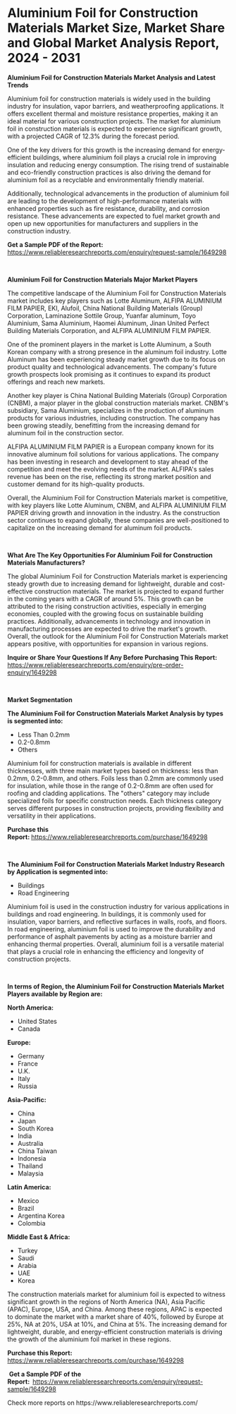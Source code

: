 <p><h1>Aluminium Foil for Construction Materials Market Size, Market Share and Global Market Analysis Report, 2024 - 2031</h1></p><p><strong>Aluminium Foil for Construction Materials Market Analysis and Latest Trends</strong></p>
<p><p>Aluminium foil for construction materials is widely used in the building industry for insulation, vapor barriers, and weatherproofing applications. It offers excellent thermal and moisture resistance properties, making it an ideal material for various construction projects. The market for aluminium foil in construction materials is expected to experience significant growth, with a projected CAGR of 12.3% during the forecast period.</p><p>One of the key drivers for this growth is the increasing demand for energy-efficient buildings, where aluminium foil plays a crucial role in improving insulation and reducing energy consumption. The rising trend of sustainable and eco-friendly construction practices is also driving the demand for aluminium foil as a recyclable and environmentally friendly material.</p><p>Additionally, technological advancements in the production of aluminium foil are leading to the development of high-performance materials with enhanced properties such as fire resistance, durability, and corrosion resistance. These advancements are expected to fuel market growth and open up new opportunities for manufacturers and suppliers in the construction industry.</p></p>
<p><strong>Get a Sample PDF of the Report:&nbsp;</strong> <a href="https://www.reliableresearchreports.com/enquiry/request-sample/1649298">https://www.reliableresearchreports.com/enquiry/request-sample/1649298</a></p>
<p>&nbsp;</p>
<p><strong>Aluminium Foil for Construction Materials Major Market Players</strong></p>
<p><p>The competitive landscape of the Aluminium Foil for Construction Materials market includes key players such as Lotte Aluminum, ALFIPA ALUMINIUM FILM PAPIER, EKI, Alufoil, China National Building Materials (Group) Corporation, Laminazione Sottile Group, Yuanfar aluminum, Toyo Aluminium, Sama Aluminium, Haomei Aluminum, Jinan United Perfect Building Materials Corporation, and ALFIPA ALUMINIUM FILM PAPIER. </p><p>One of the prominent players in the market is Lotte Aluminum, a South Korean company with a strong presence in the aluminum foil industry. Lotte Aluminum has been experiencing steady market growth due to its focus on product quality and technological advancements. The company's future growth prospects look promising as it continues to expand its product offerings and reach new markets.</p><p>Another key player is China National Building Materials (Group) Corporation (CNBM), a major player in the global construction materials market. CNBM's subsidiary, Sama Aluminium, specializes in the production of aluminum products for various industries, including construction. The company has been growing steadily, benefitting from the increasing demand for aluminum foil in the construction sector.</p><p>ALFIPA ALUMINIUM FILM PAPIER is a European company known for its innovative aluminum foil solutions for various applications. The company has been investing in research and development to stay ahead of the competition and meet the evolving needs of the market. ALFIPA's sales revenue has been on the rise, reflecting its strong market position and customer demand for its high-quality products.</p><p>Overall, the Aluminium Foil for Construction Materials market is competitive, with key players like Lotte Aluminum, CNBM, and ALFIPA ALUMINIUM FILM PAPIER driving growth and innovation in the industry. As the construction sector continues to expand globally, these companies are well-positioned to capitalize on the increasing demand for aluminum foil products.</p></p>
<p>&nbsp;</p>
<p><strong>What Are The Key Opportunities For Aluminium Foil for Construction Materials Manufacturers?</strong></p>
<p><p>The global Aluminium Foil for Construction Materials market is experiencing steady growth due to increasing demand for lightweight, durable and cost-effective construction materials. The market is projected to expand further in the coming years with a CAGR of around 5%. This growth can be attributed to the rising construction activities, especially in emerging economies, coupled with the growing focus on sustainable building practices. Additionally, advancements in technology and innovation in manufacturing processes are expected to drive the market's growth. Overall, the outlook for the Aluminium Foil for Construction Materials market appears positive, with opportunities for expansion in various regions.</p></p>
<p><strong>Inquire or Share Your Questions If Any Before Purchasing This Report:</strong> <a href="https://www.reliableresearchreports.com/enquiry/pre-order-enquiry/1649298">https://www.reliableresearchreports.com/enquiry/pre-order-enquiry/1649298</a></p>
<p>&nbsp;</p>
<p><strong>Market Segmentation</strong></p>
<p><strong>The Aluminium Foil for Construction Materials Market Analysis by types is segmented into:</strong></p>
<p><ul><li>Less Than 0.2mm</li><li>0.2-0.8mm</li><li>Others</li></ul></p>
<p><p>Aluminium foil for construction materials is available in different thicknesses, with three main market types based on thickness: less than 0.2mm, 0.2-0.8mm, and others. Foils less than 0.2mm are commonly used for insulation, while those in the range of 0.2-0.8mm are often used for roofing and cladding applications. The "others" category may include specialized foils for specific construction needs. Each thickness category serves different purposes in construction projects, providing flexibility and versatility in their applications.</p></p>
<p><strong>Purchase this Report:&nbsp;</strong><a href="https://www.reliableresearchreports.com/purchase/1649298">https://www.reliableresearchreports.com/purchase/1649298</a></p>
<p>&nbsp;</p>
<p><strong>The Aluminium Foil for Construction Materials Market Industry Research by Application is segmented into:</strong></p>
<p><ul><li>Buildings</li><li>Road Engineering</li></ul></p>
<p><p>Aluminium foil is used in the construction industry for various applications in buildings and road engineering. In buildings, it is commonly used for insulation, vapor barriers, and reflective surfaces in walls, roofs, and floors. In road engineering, aluminium foil is used to improve the durability and performance of asphalt pavements by acting as a moisture barrier and enhancing thermal properties. Overall, aluminium foil is a versatile material that plays a crucial role in enhancing the efficiency and longevity of construction projects.</p></p>
<p>&nbsp;</p>
<p><strong>In terms of Region, the Aluminium Foil for Construction Materials Market Players available by Region are:</strong></p>
<p>
    <p> <strong> North America: </strong>
        <ul>
            <li>United States</li>
            <li>Canada</li>
        </ul>
        </p> 
    <p> <strong> Europe: </strong>
        <ul>
            <li>Germany</li>
            <li>France</li>
            <li>U.K.</li>
            <li>Italy</li>
            <li>Russia</li>
        </ul>
        </p> 
    <p> <strong> Asia-Pacific: </strong>
        <ul>
            <li>China</li>
            <li>Japan</li>
            <li>South Korea</li>
            <li>India</li>
            <li>Australia</li>
            <li>China Taiwan</li>
            <li>Indonesia</li>
            <li>Thailand</li>
            <li>Malaysia</li>
        </ul>
        </p> 
    <p> <strong> Latin America: </strong>
        <ul>
            <li>Mexico</li>
            <li>Brazil</li>
            <li>Argentina Korea</li>
            <li>Colombia</li>
        </ul>
        </p> 
    <p> <strong> Middle East & Africa: </strong>
        <ul>
            <li>Turkey</li>
            <li>Saudi</li>
            <li>Arabia</li>
            <li>UAE</li>
            <li>Korea</li>
        </ul>
    </p>
    </p>
<p><p>The construction materials market for aluminium foil is expected to witness significant growth in the regions of North America (NA), Asia Pacific (APAC), Europe, USA, and China. Among these regions, APAC is expected to dominate the market with a market share of 40%, followed by Europe at 25%, NA at 20%, USA at 10%, and China at 5%. The increasing demand for lightweight, durable, and energy-efficient construction materials is driving the growth of the aluminium foil market in these regions.</p></p>
<p><strong>Purchase this Report: </strong><a href="https://www.reliableresearchreports.com/purchase/1649298">https://www.reliableresearchreports.com/purchase/1649298</a></p>
<p>&nbsp;<strong>Get a Sample PDF of the Report:&nbsp;&nbsp;</strong><a href="https://www.reliableresearchreports.com/enquiry/request-sample/1649298">https://www.reliableresearchreports.com/enquiry/request-sample/1649298</a></p>
<p><strong></strong></p>
<p>Check more reports on https://www.reliableresearchreports.com/</p>